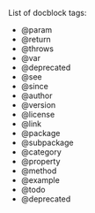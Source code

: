 List of docblock tags:
- @param
- @return
- @throws
- @var
- @deprecated
- @see
- @since
- @author
- @version
- @license
- @link
- @package
- @subpackage
- @category
- @property
- @method
- @example
- @todo
- @deprecated

